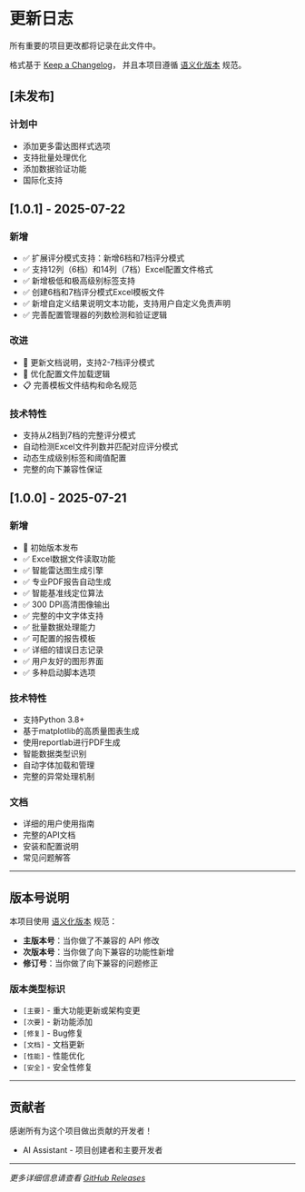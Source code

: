 # 更新日志

所有重要的项目更改都将记录在此文件中。

格式基于 [Keep a Changelog](https://keepachangelog.com/zh-CN/1.0.0/)，
并且本项目遵循 [语义化版本](https://semver.org/lang/zh-CN/) 规范。

## [未发布]

### 计划中
- 添加更多雷达图样式选项
- 支持批量处理优化
- 添加数据验证功能
- 国际化支持

## [1.0.1] - 2025-07-22

### 新增
- ✅ 扩展评分模式支持：新增6档和7档评分模式
- ✅ 支持12列（6档）和14列（7档）Excel配置文件格式
- ✅ 新增极低和极高级别标签支持
- ✅ 创建6档和7档评分模式Excel模板文件
- ✅ 新增自定义结果说明文本功能，支持用户自定义免责声明
- ✅ 完善配置管理器的列数检测和验证逻辑

### 改进
- 📝 更新文档说明，支持2-7档评分模式
- 🔧 优化配置文件加载逻辑
- 📋 完善模板文件结构和命名规范

### 技术特性
- 支持从2档到7档的完整评分模式
- 自动检测Excel文件列数并匹配对应评分模式
- 动态生成级别标签和阈值配置
- 完整的向下兼容性保证

## [1.0.0] - 2025-07-21

### 新增
- 🎉 初始版本发布
- ✅ Excel数据文件读取功能
- ✅ 智能雷达图生成引擎
- ✅ 专业PDF报告自动生成
- ✅ 智能基准线定位算法
- ✅ 300 DPI高清图像输出
- ✅ 完整的中文字体支持
- ✅ 批量数据处理能力
- ✅ 可配置的报告模板
- ✅ 详细的错误日志记录
- ✅ 用户友好的图形界面
- ✅ 多种启动脚本选项

### 技术特性
- 支持Python 3.8+
- 基于matplotlib的高质量图表生成
- 使用reportlab进行PDF生成
- 智能数据类型识别
- 自动字体加载和管理
- 完整的异常处理机制

### 文档
- 详细的用户使用指南
- 完整的API文档
- 安装和配置说明
- 常见问题解答

---

## 版本号说明

本项目使用 [语义化版本](https://semver.org/lang/zh-CN/) 规范：

- **主版本号**：当你做了不兼容的 API 修改
- **次版本号**：当你做了向下兼容的功能性新增
- **修订号**：当你做了向下兼容的问题修正

### 版本类型标识

- `[主要]` - 重大功能更新或架构变更
- `[次要]` - 新功能添加
- `[修复]` - Bug修复
- `[文档]` - 文档更新
- `[性能]` - 性能优化
- `[安全]` - 安全性修复

---

## 贡献者

感谢所有为这个项目做出贡献的开发者！

- AI Assistant - 项目创建者和主要开发者

---

*更多详细信息请查看 [GitHub Releases](https://github.com/your-username/psychological-test-report-generator/releases)*
